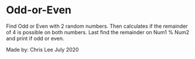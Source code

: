 # Odd-or-Even
Find Odd or Even with 2 random numbers.
Then calculates if the remainder of 4 is possible on both numbers.
Last find the remainder on Num1 % Num2 and print if odd or even.

Made by:
Chris Lee July 2020
